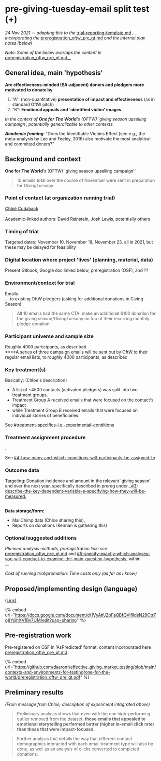 # pre-giving-tuesday-email split test (+)

_24 Nov 2021 -- adapting this to the_ [trial-reporting-template.md](../../trial-reporting-template.md "mention") _... incorporating the_ [preregistration\_oftw\_pre\_gt.md](preregistration\_oftw\_pre\_gt.md "mention") _and the internal plan notes (below)_

_Note: Some of the below overlaps the content in_ [preregistration\_oftw\_pre\_gt.md](preregistration\_oftw\_pre\_gt.md "mention")__

## General idea, main 'hypothesis' <a href="#general-idea-main-hypothesis" id="general-idea-main-hypothesis"></a>

**Are effectiveness-minded (EA-adjacent) donors and pledgers more motivated to donate by**

1. "A":  (non-quantitative) **presentation of impact and effectiveness** (as in standard OftW pitch)
2. "B": **Emotional appeals and 'identified victim' images**

_In the context of **One for The World**'s (OFTW) 'giving season upselling campaign', potentially generalizable to other contexts._

_**Academic framing**_: "Does the Identifiable Victims Effect (see e.g., the meta-analysis by Lee and Feeley, 2016) also motivate the most analytical and committed donors?"

## Background and context

**One for The World**'s (OFTW) 'giving season upselling campaign''

> 10 emails total over the course of November were sent in preparation for GivingTuesday.

### Point of contact (at organization running trial)

[Chloë Cudaback](https://app.gitbook.com/u/wTqRK0aZqff8Tbm0WPvAj34i4k03 "mention")\
\
Academic-linked authors: David Reinstein, Josh Lewis, potentially others&#x20;

### Timing of trial

Targeted dates: November 10, November 18, November 23, all in 2021, but these may be delayed for feasibility

### Digital location where project 'lives' (planning, material, data)

Present Gitbook, Google doc linked below, preregistration (OSF), and  ??

### Environment/context for trial

Emails \
... to existing OftW pledgers (asking for additional donations in Giving Season)

> All 10 emails had the same CTA: make an additional $100 donation for the giving season/GivingTuesday on top of their recurring monthly pledge donation.

### **Participant universe and sample size**

Roughly 4000 participants, as described\
****A series of three campaign emails will be sent out by OftW to their regular email lists, to roughly 4000 participants, as described

### Key treatment(s)

Basically: (Chloe's description)

* A list of \~4500 contacts (activated pledgers) was split into two treatment groups.
* Treatment Group A received emails that were focused on the contact's impact
* while Treatment Group B received emails that were focused on individual stories of beneficiaries

See [#treatment-specifics-i.e.-experimental-conditions](preregistration\_oftw\_pre\_gt.md#treatment-specifics-i.e.-experimental-conditions "mention")

### Treatment assignment procedure

.

See [#4-how-many-and-which-conditions-will-participants-be-assigned-to](preregistration\_oftw\_pre\_gt.md#4-how-many-and-which-conditions-will-participants-be-assigned-to "mention")&#x20;

### **Outcome data**

Targeting: Donation incidence and amount in the relevant 'giving season' and over the next year, specifically described in prereg under...[#3-describe-the-key-dependent-variable-s-specifying-how-they-will-be-measured.](preregistration\_oftw\_pre\_gt.md#3-describe-the-key-dependent-variable-s-specifying-how-they-will-be-measured. "mention")

\
**Data storage/form:**&#x20;

* MailChimp data (Chloe sharing this),
* Reports on donations (Kennan is gathering this)

### **Optional/suggested additions**

_Planned analysis methods, preregistration link: see_ [preregistration\_oftw\_pre\_gt.md](preregistration\_oftw\_pre\_gt.md "mention") and [#5-specify-exactly-which-analyses-you-will-conduct-to-examine-the-main-question-hypothesis.](preregistration\_oftw\_pre\_gt.md#5-specify-exactly-which-analyses-you-will-conduct-to-examine-the-main-question-hypothesis. "mention") within \
__

_Cost of running trial/promotion: Time costs only (as far as I know)_

## Proposed/implementing design (language)

([Link)](https://docs.google.com/document/d/1VyAtfJ2bFaQBfQVlflIdsN29Otr7g8YjjihXVfBv7UM/edit?usp=sharing)

{% embed url="https://docs.google.com/document/d/1VyAtfJ2bFaQBfQVlflIdsN29Otr7g8YjjihXVfBv7UM/edit?usp=sharing" %}

## Pre-registration work

Pre-registered on OSF in 'AsPredicted' format, content incorporated here [preregistration\_oftw\_pre\_gt.md](preregistration\_oftw\_pre\_gt.md "mention")

{% embed url="https://github.com/daaronr/effective_giving_market_testing/blob/main/contexts-and-environments-for-testing/one-for-the-world/preregistration_oftw_pre_gt.pdf" %}

## Preliminary results

_(From message from Chloe; description of experiment intagrated above)_

> Preliminary analysis shows that even with the one high-performing outlier removed from the dataset, **those emails that appealed to emotional storytelling performed better (higher in-email click rate) than those that were impact-focused**.

> Further analysis that details the way that different contact demographics interacted with each email treatment type will also be done, as well as an analysis of clicks converted to completed donations.
